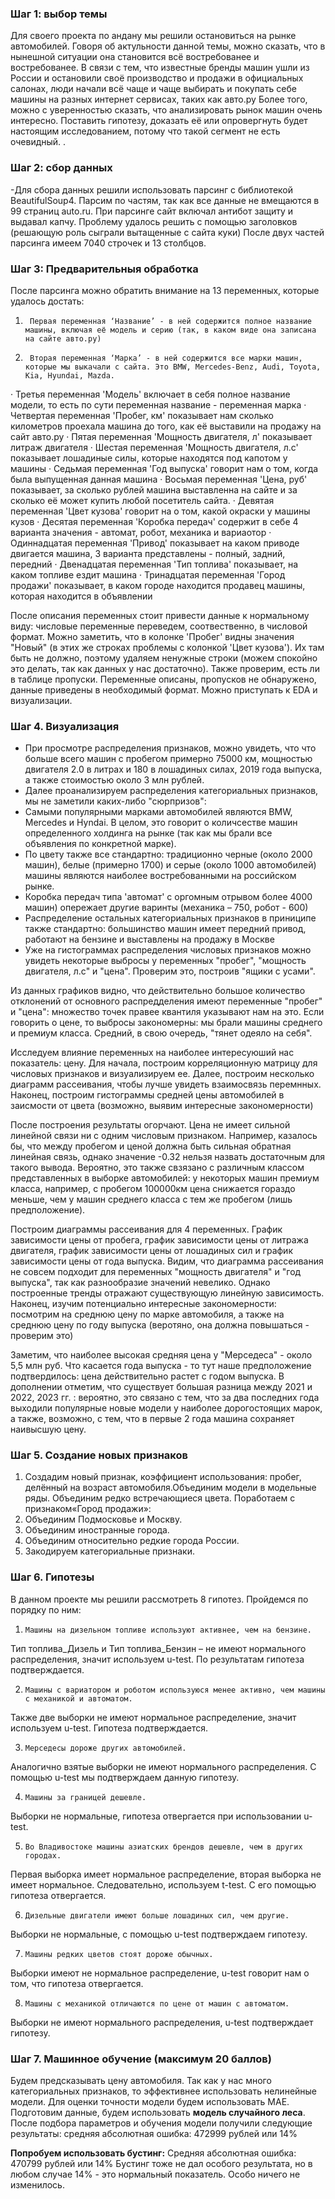 ### Шаг 1: выбор темы
Для своего проекта по андану мы решили остановиться на рынке автомобилей.
Говоря об актульности данной темы, можно сказать, что в нынешной ситуации она становится всё востребованее и востребованее. В связи с тем, что известные бренды машин ушли из России и остановили своё производство и продажи в официальных салонах, люди начали всё чаще и чаще выбирать и покупать себе машины на разных интернет сервисах, таких как авто.ру
Более того, можно с уверенностью сказать, что анализировать рынок машин очень интересно. Поставить гипотезу, доказать её или опровергнуть будет настоящим исследованием, потому что такой сегмент не есть очевидный.
.
### Шаг 2: сбор данных 
-Для сбора данных решили использовать парсинг с библиотекой BeautifulSoup4. Парсим по частям, так как все данные не вмещаются в 99 страниц auto.ru.
При парсинге сайт включал антибот защиту и выдавал капчу. Проблему удалось решить с помощью заголовков (решающую роль сыграли вытащенные с сайта куки)
После двух частей парсинга имеем 7040 строчек и 13 столбцов.

### Шаг 3: Предварительныя обработка 
После парсинга можно обратить внимание на 13 переменных, которые удалось достать:
1.      Первая переменная ‘Название’ - в ней содержится полное название машины, включая её модель и серию (так, в каком виде она записана на сайте авто.ру)
2.      Вторая переменная ‘Марка’ - в ней содержится все марки машин, которые мы выкачали с сайта. Это BMW, Mercedes-Benz, Audi, Toyota, Kia, Hyundai, Mazda. 
·       Третья переменная 'Модель' включает в себя полное название модели, то есть по сути переменная название - переменная марка
·       Четвертая переменная 'Пробег, км' показывает нам сколько километров проехала машина до того, как её выставили на продажу на сайт авто.ру
·       Пятая переменная 'Мощность двигателя, л' показывает литраж двигателя
·       Шестая переменная 'Мощность двигателя, л.с' показывает лошадиные силы, которые находятся под капотом у машины
·       Седьмая переменная 'Год выпуска' говорит нам о том, когда была выпущенная данная машина
·       Восьмая переменная 'Цена, руб' показывает, за сколько рублей машина выставленна на сайте и за сколько её может купить любой посетитель сайта.
·       Девятая переменная 'Цвет кузова' говорит на о том, какой окраски у машины кузов
·       Десятая переменная 'Коробка передач' содержит в себе 4 варианта значения - автомат, робот, механика и вариаотор 
·       Одиннадцатая переменная 'Привод' показывает на каком приводе двигается машина, 3 варианта представлены - полный, задний, передний
·       Двенадцатая переменная 'Тип топлива' показывает, на каком топливе ездит машина
·       Тринадцатая переменная 'Город продажи' показывает, в каком городе находится продавец машины, которая находится в объявлении
 
После описания переменных стоит привести данные к нормальному виду: числовые переменные переведем, соотвественно, в числовой формат.
Можно заметить, что в колонке 'Пробег' видны значения "Новый" (в этих же строках проблемы c колонкой 'Цвет кузова'). Их там быть не должно, поэтому удаляем ненужные строки (можем спокойно это делать, так как данных у нас достаточно).
Также проверим, есть ли в таблице пропуски.
Переменные описаны, пропусков не обнаружено, данные приведены в необходимый формат. Можно приступать к EDA и визуализации.

### Шаг 4. Визуализация 
- При просмотре распределения признаков, можно увидеть, что что больше всего машин с пробегом примерно 75000 км, мощностью двигателя 2.0 в литрах и 180 в лошадиных силах, 2019 года выпуска, а также стоимостью около 3 млн рублей.
- Далее проанализируем распределения категориальных признаков, мы не заметили каких-либо "сюрпризов":
- Самыми популярными марками автомобилей являются BMW, Mercedes и Hyndai. В целом, это говорит о количсестве машин определенного холдинга на рынке (так как мы брали все объявления по конкретной марке).
- По цвету также все стандартно: традиционно черные (около 2000 машин), белые (примерно 1700) и серые (около 1000 автомобилей) машины являются наиболее востребованными на российском рынке.
- Коробка передач типа 'автомат' с оргомным отрывом более 4000 машин) опережает другие варинты (механика – 750, робот - 600)
- Распределение остальных категориальных признаков в приниципе также стандартно: большинство машин имеет передний привод, работают на бензине и выставлены на продажу в Москве
- Уже на гистограммах распределения числовых признаков можно увидеть некоторые выбросы у переменных "пробег", "мощность двигателя, л.c" и "цена". Проверим это, построив "ящики с усами".

Из данных графиков видно, что действительно большое количество отклонений от основного распредделения имеют переменные "пробег" и "цена": множество точек правее квантиля указывают нам на это. Если говорить о цене, то выбросы закономерны: мы брали машины среднего и премиум класса. Cредний, в свою очередь, "тянет одеяло на себя".

Исследуем влияние переменных на наиболее интересуюший нас показатель: цену. Для начала, построим корреляционную матрицу для числовых признаков и визуализируем ее. Далее, построим несколько диаграмм рассеивания, чтобы лучше увидеть взаимосвязь перемнных. Наконец, построим гистограммы средней цены автомобилей в заисмости от цвета (возможно, выявим интересные закономерности)

После построения результаты огорчают. Цена не имеет сильной линейной связи ни с одним числовым признаком. Например, казалось бы, что между пробегом и ценой должна быть сильная обратная линейная связь, однако значение -0.32 нельзя назвать достаточным для такого вывода. Вероятно, это также свзязано с различным классом представленных в выборке автомобилей: у некоторых машин премиум класса, например, с пробегом 100000км цена снижается гораздо меньше, чем у машин среднего класса с тем же пробегом (лишь предположение).
 
Построим диаграммы рассеивания для 4 переменных. График зависимости цены от пробега, график зависимости цены от литража двигателя, график зависимости цены от лошадиных сил и график зависимости цены от года выпуска. 
Видим, что диаграмма рассеивания не совсем подходит для переменных "мощность двигателя" и "год выпуска", так как разнообразие значений невелико. Однако построенные тренды отражают существующую линейную зависимость.
Наконец, изучим потенциально интересные закономерности: посмотрим на среднюю цену по марке автомобиля, а также на среднюю цену по году выпуска (веротяно, она должна повышаться - проверим это)

Заметим, что наиболее высокая средняя цена у "Мерседеса" - около 5,5 млн руб. Что касается года выпуска - то тут наше предположение подтвердилось: цена действительно растет с годом выпуска. В дополнении отметим, что существует большая разница между 2021 и 2022, 2023 гг. : вероятно, это связано с тем, что за два последних года выходили популярные новые модели у наиболее дорогостоящих марок, а также, возможно, с тем, что в первые 2 года машина сохраняет наивысшую цену.
 
### Шаг 5. Создание новых признаков 

1. Создадим новый признак, коэффициент использования: пробег, делённый на возраст автомобиля.Объединим модели в модельные ряды. Объединим редко встречающиеся цвета. Поработаем с признаком«Город продажи»:
2. Объединим Подмосковье и Москву.
3. Объединим иностранные города.
4. Объединим относительно редкие города России.
5. Закодируем категориальные признаки.

### Шаг 6. Гипотезы 

В данном проекте мы решили рассмотреть 8 гипотез. Пройдемся по порядку по ним:

1.     Машины на дизельном топливе используют активнее, чем на бензине.
Тип топлива_Дизель и Тип топлива_Бензин – не имеют нормального распределения, значит используем u-test. По результатам гипотеза подтверждается.

2.     Машины с вариатором и роботом используюся менее активно, чем машины с механикой и автоматом.
Также две выборки не имеют нормальное распределение, значит используем u-test. Гипотеза подтверждается.

3.     Мерседесы дороже других автомобилей.
Аналогично взятые выборки не имеют нормального распределения. С помощью u-test мы подтверждаем данную гипотезу.

4.     Машины за границей дешевле.
Выборки не нормальные, гипотеза отвергается при использовании u-test. 

5.     Во Владивостоке машины азиатских брендов дешевле, чем в других городах.
Первая выборка имеет нормальное распределение, вторая выборка не имеет нормальное. Следовательно, используем t-test. С его помощью гипотеза отвергается.

6.     Дизельные двигатели имеют больше лошадиных сил, чем другие.
Выборки не нормальные, с помощью u-test подтверждаем гипотезу.

7.     Машины редких цветов стоят дороже обычных.
Выборки имеют не нормальное распределение, u-test говорит нам о том, что гипотеза отвергается.

8.     Машины с механикой отличаются по цене от машин с автоматом.
Выборки не имеют нормального распределения, u-test подтверждает гипотезу.


### Шаг 7. Машинное обучение (максимум 20 баллов)

Будем предсказывать цену автомобиля. Так как у нас много категориальных признаков, то эффективнее использовать нелинейные модели. Для оценки точности модели будем использовать MAE. 
Подготовим данные, будем использовать __модель случайного леса__. После подбора параметров и обучения модели получили следующие результаты: средняя абсолютная ошибка: 472999 рублей или 14%

__Попробуем использовать бустинг:__
Средняя абсолютная ошибка: 470799 рублей или 14%
Бустинг тоже не дал особого результата, но в любом случае 14% - это нормальный показатель. Особо ничего не изменилось.

